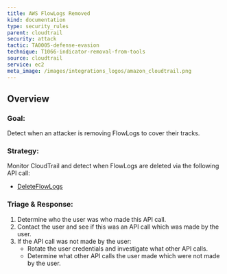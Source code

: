 ```yaml
---
title: AWS FlowLogs Removed
kind: documentation
type: security_rules
parent: cloudtrail
security: attack
tactic: TA0005-defense-evasion
technique: T1066-indicator-removal-from-tools
source: cloudtrail
service: ec2
meta_image: /images/integrations_logos/amazon_cloudtrail.png
---
```


## Overview

### **Goal:**
Detect when an attacker is removing FlowLogs to cover their tracks.

### **Strategy:**
Monitor CloudTrail and detect when FlowLogs are deleted via the following API call:
* [DeleteFlowLogs][1]

### **Triage & Response:**
1. Determine who the user was who made this API call.
2. Contact the user and see if this was an API call which was made by the user.
3. If the API call was not made by the user:
   * Rotate the user credentials and investigate what other API calls.
   * Determine what other API calls the user made which were not made by the user.

[1]: https://docs.aws.amazon.com/AWSEC2/latest/APIReference/API_DeleteFlowLogs.html
